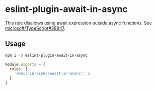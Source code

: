 # eslint-plugin-await-in-async

This rule disallows using await expression outside async functions. See [microsoft/TypeScript#38847](https://github.com/microsoft/TypeScript/issues/38847).

## Usage

```bash
npm i -D eslint-plugin-await-in-async
```

```js
module.exports = {
  rules: {
    'await-in-async/await-in-async': 2
  }
}
```
